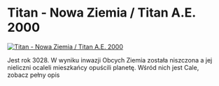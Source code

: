 Titan - Nowa Ziemia / Titan A.E. 2000 
=============
[![Titan - Nowa Ziemia / Titan A.E. 2000 ](http://vidos.pl/images/player.gif)](http://vidos.pl/titan-nowa-ziemia-titan-a-e-2000)

 Jest rok 3028. W wyniku inwazji Obcych Ziemia została niszczona a jej nieliczni ocaleli mieszkańcy opuścili planetę. Wśród nich jest Cale, zobacz pełny opis
